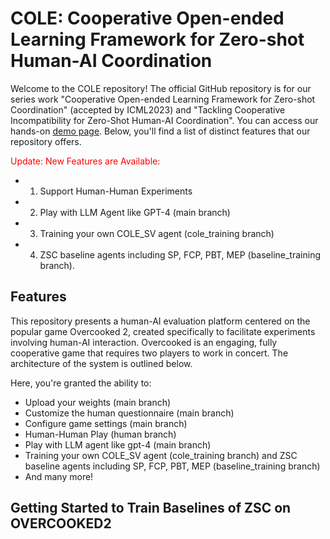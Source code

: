 # COLE: Cooperative Open-ended Learning Framework for Zero-shot Human-AI Coordination

Welcome to the COLE repository! The official GitHub repository is for our series work "Cooperative Open-ended Learning Framework for Zero-shot Coordination" (accepted by ICML2023) and "Tackling Cooperative Incompatibility for Zero-Shot Human-AI Coordination". 
You can access our hands-on [demo page](https://sites.google.com/view/cole-jair).
Below, you'll find a list of distinct features that our repository offers.

<span style="color:red;">Update: New Features are Available:</span> 
- 1. Support Human-Human Experiments 
- 2. Play with LLM Agent like GPT-4 (main branch) 
- 3. Training your own COLE_SV agent (cole_training branch) 
- 4. ZSC baseline agents including SP, FCP, PBT, MEP (baseline_training branch).


## Features

This repository presents a human-AI evaluation platform centered on the popular game Overcooked 2, created specifically to facilitate experiments involving human-AI interaction. Overcooked is an engaging, fully cooperative game that requires two players to work in concert. The architecture of the system is outlined below.

Here, you're granted the ability to:
- Upload your weights (main branch)
- Customize the human questionnaire (main branch)
- Configure game settings (main branch)
- Human-Human Play (human branch)
- Play with LLM agent like gpt-4 (main branch)
- Training your own COLE_SV agent (cole_training branch) and ZSC baseline agents including SP, FCP, PBT, MEP (baseline_training branch)
- And many more!

## Getting Started to Train Baselines of ZSC on OVERCOOKED2 